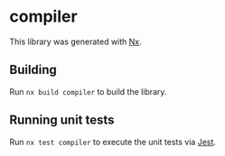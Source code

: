 # compiler

This library was generated with [Nx](https://nx.dev).

## Building

Run `nx build compiler` to build the library.

## Running unit tests

Run `nx test compiler` to execute the unit tests via [Jest](https://jestjs.io).
